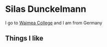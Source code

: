 # Silas Dunckelmann 
I go to [Waimea College](https://waimea.school.nz/) and I am from Germany
## Things I like
